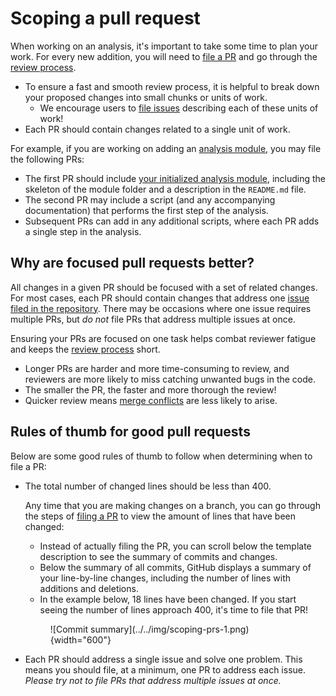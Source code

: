 # Scoping a pull request

When working on an analysis, it's important to take some time to plan your work.
For every new addition, you will need to [file a PR](./file-pull-request.md) and go through the [review process](../pr-review-and-merge/index.md).

- To ensure a fast and smooth review process, it is helpful to break down your proposed changes into small chunks or units of work.
    - We encourage users to [file issues](../../communications-tools/github-issues/index.md) describing each of these units of work!
- Each PR should contain changes related to a single unit of work.

For example, if you are working on adding an [analysis module](../analysis-modules/index.md), you may file the following PRs:

- The first PR should include [your initialized analysis module](../analysis-modules/creating-a-module.md), including the skeleton of the module folder and a description in the `README.md` file.
- The second PR may include a script (and any accompanying documentation) that performs the first step of the analysis.
- Subsequent PRs can add in any additional scripts, where each PR adds a single step in the analysis.

## Why are focused pull requests better?

All changes in a given PR should be focused with a set of related changes.
For most cases, each PR should contain changes that address one [issue filed in the repository](../../communications-tools/github-issues/index.md).
There may be occasions where one issue requires multiple PRs, but _do not_ file PRs that address multiple issues at once.

Ensuring your PRs are focused on one task helps combat reviewer fatigue and keeps the [review process](../pr-review-and-merge/respond-to-review.md) short.

- Longer PRs are harder and more time-consuming to review, and reviewers are more likely to miss catching unwanted bugs in the code.
- The smaller the PR, the faster and more thorough the review!
- Quicker review means [merge conflicts](resolve-merge-conflicts.md) are less likely to arise.

## Rules of thumb for good pull requests

Below are some good rules of thumb to follow when determining when to file a PR:

- The total number of changed lines should be less than 400.

    Any time that you are making changes on a branch, you can go through the steps of [filing a PR](./file-pull-request.md) to view the amount of lines that have been changed:

    - Instead of actually filing the PR, you can scroll below the template description to see the summary of commits and changes.
    - Below the summary of all commits, GitHub displays a summary of your line-by-line changes, including the number of lines with additions and deletions.
    - In the example below, 18 lines have been changed.
    If you start seeing the number of lines approach 400, it's time to file that PR!

    <figure markdown="span">
        ![Commit summary](../../img/scoping-prs-1.png){width="600"}
    </figure>

- Each PR should address a single issue and solve one problem.
This means you should file, at a minimum, one PR to address each issue.
_Please try not to file PRs that address multiple issues at once._
